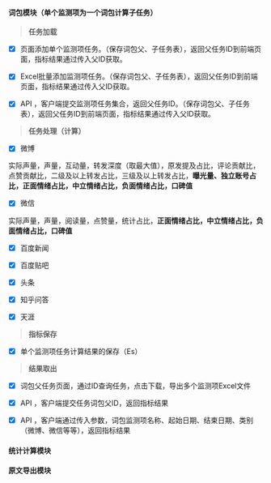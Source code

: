 #### 词包模块（单个监测项为一个词包计算子任务）

> **任务加载**

* [x] 页面添加单个监测项任务。（保存词包父、子任务表），返回父任务ID到前端页面，指标结果通过传入父ID获取。

* [x] Excel批量添加监测项任务。（保存词包父、子任务表），返回父任务ID到前端页面，指标结果通过传入父ID获取。

* [x] API ，客户端提交监测项任务集合，返回父任务ID。（保存词包父、子任务表），返回父任务ID到前端页面，指标结果通过传入父ID获取。

> **任务处理（计算）**

* [x] 微博

实际声量，声量，互动量，转发深度（取最大值），原发提及占比，评论贡献比，点赞贡献比，二级及以上转发占比，三级及以上转发占比，**曝光量、独立账号占比，正面情绪占比，中立情绪占比，负面情绪占比，口碑值**

* [x] 微信

实际声量，声量，阅读量，点赞量，统计占比，**正面情绪占比，中立情绪占比，负面情绪占比，口碑值**

* [x] 百度新闻

* [x] 百度贴吧

* [x] 头条

* [x] 知乎问答

* [x] 天涯

> **指标保存**

* [x] 单个监测项任务计算结果的保存（Es）

> **结果取出**

* [x] 词包父任务页面，通过ID查询任务，点击下载，导出多个监测项Excel文件

* [x] API ，客户端提交任务词包父ID，返回指标结果

* [x] API ，客户端通过传入参数，词包监测项名称、起始日期、结束日期、类别（微博、微信等等），返回指标结果

#### 统计计算模块

#### 原文导出模块



